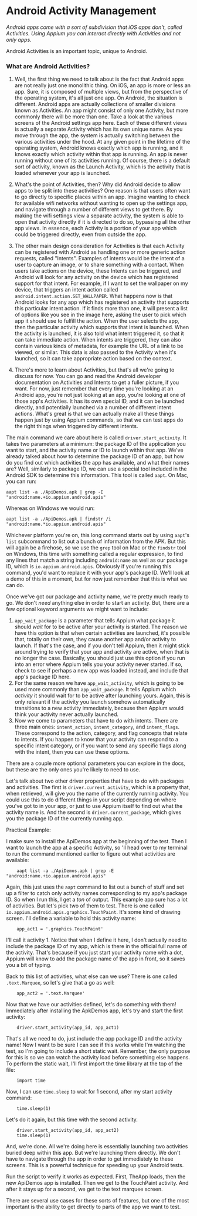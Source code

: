 # Android Activity Management

*Android apps come with a sort of subdivision that iOS apps don't, called Activities. Using Appium you can interact directly with Activities and not only apps.*

Android Activities is an important topic, unique to Android.

### What are Android Activities?

1. Well, the first thing we need to talk about is the fact that Android apps are not really just one monolithic thing. On iOS, an app is more or less an app. Sure, it is composed of multiple views, but from the perspective of the operating system, it's all just one app. On Android, the situation is different. Android apps are actually collections of smaller divisions known as Activities. An app might consist of only one Activity, but more commonly there will be more than one. Take a look at the various screens of the Android settings app here. Each of these different views is actually a separate Activity which has its own unique name. As you move through the app, the system is actually switching between the various activities under the hood. At any given point in the lifetime of the operating system, Android knows exactly which app is running, and it knows exactly which activity within that app is running. An app is never running without one of its activities running. Of course, there is a default sort of activity, known as the Launch Activity, which is the activity that is loaded whenever your app is launched.

2. What's the point of Activities, then? Why did Android decide to allow apps to be split into these activities? One reason is that users often want to go directly to specific places within an app. Imagine wanting to check for available wifi networks without wanting to open up the settings app, and navigate through a number of different views to get there. By making the wifi settings view a separate activity, the system is able to open that activity directly if it is directed to do so, bypassing all the other app views. In essence, each Activity is a portion of your app which could be triggered directly, even from outside the app.

3. The other main design consideration for Activities is that each Activity can be registered with Android as handling one or more generic action requests, called "Intents". Examples of intents would be the intent of a user to capture an image, or to share something with a contact. When users take actions on the device, these Intents can be triggered, and Android will look for any activity on the device which has registered support for that intent. For example, if I want to set the wallpaper on my device, that triggers an intent action called <code>android.intent.action.SET_WALLPAPER</code>. What happens now is that Android looks for any app which has registered an activity that supports this particular intent action. If it finds more than one, it will present a list of options like you see in the image here, asking the user to pick which app it should use to fulfill the action. When the user selects the app, then the particular activity which supports that intent is launched. When the activity is launched, it is also told what intent triggered it, so that it can take immediate action. When intents are triggered, they can also contain various kinds of metadata, for example the URL of a link to be viewed, or similar. This data is also passed to the Activity when it's launched, so it can take appropriate action based on the context.

4. There's more to learn about Activities, but that's all we're going to discuss for now. You can go and read the Android developer documentation on Activities and Intents to get a fuller picture, if you want. For now, just remember that every time you're looking at an Android app, you're not just looking at an app, you're looking at one of those app's Activities. It has its own special ID, and it can be launched directly, and potentially launched via a number of different intent actions. What's great is that we can actually make all these things happen just by using Appium commands, so that we can test apps do the right things when triggered by different intents.

The main command we care about here is called <code>driver.start_activity</code>. It takes two parameters at a minimum: the package ID of the application you want to start, and the activity name or ID to launch within that app. We've already talked about how to determine the package ID of an app, but how do you find out which activities the app has available, and what their names are? Well, similarly to package ID, we can use a special tool included in the Android SDK to determine this information. This tool is called <code>aapt</code>. On Mac, you can run:

    aapt list -a ./ApiDemos.apk | grep -E "android:name.+io.appium.android.apis"

Whereas on Windows we would run:

    aapt list -a ./ApiDemos.apk | findstr /i "android:name.*io.appium.android.apis"

Whichever platform you're on, this long command starts out by using <code>aapt</code>'s <code>list</code> subcommand to list out a bunch of information from the APK. But this will again be a firehose, so we use the <code>grep</code> tool on Mac or the <code>findstr</code> tool on Windows, this time with something called a regular expression, to find any lines that match a string including <code>android:name</code> as well as our package ID, which is <code>io.appium.android.apis</code>. Obviously if you're running this command, you'd want to replace it with your app's package ID. We'll look at a demo of this in a moment, but for now just remember that this is what we can do.

Once we've got our package and activity name, we're pretty much ready to go. We don't *need* anything else in order to start an activity. But, there are a few optional keyword arguments we might want to include:

1. <code>app_wait_package</code> is a parameter that tells Appium what package it should *wait* for to be active after your activity is started. The reason we have this option is that when certain activities are launched, it's possible that, totally on their own, they cause another app and/or activity to launch. If that's the case, and if you don't tell Appium, then it might stick around trying to verify that your app and activity are active, when that is no longer the case. Basically, you should just use this option if you run into an error where Appium tells you your activity never started. If so, check to see if perhaps a new app was loaded instead, and include that app's package ID here.
2. For the same reason we have <code>app_wait_activity</code>, which is going to be used more commonly than <code>app_wait_package</code>. It tells Appium which *activity* it should wait for to be active after launching yours. Again, this is only relevant if the activity you launch somehow automatically transitions to a new activity immediately, because then Appium would think your activity never actually launched.
3. Now we come to parameters that have to do with intents. There are three main ones: <code>intent_action</code>, <code>intent_category</code>, and <code>intent_flags</code>. These correspond to the action, category, and flag concepts that relate to intents. If you happen to know that your activity can respond to a specific intent category, or if you want to send any specific flags along with the intent, then you can use these options.

There are a couple more optional parameters you can explore in the docs, but these are the only ones you're likely to need to use.

Let's talk about two other driver properties that have to do with packages and activities. The first is <code>driver.current_activity</code>, which is a property that, when retrieved, will give you the name of the currently running activity. You could use this to do different things in your script depending on where you've got to in your app, or just to use Appium itself to find out what the activity name is. And the second is <code>driver.current_package</code>, which gives you the package ID of the currently running app.

Practical Example:

I make sure to install the ApiDemos app at the beginning of the test. Then I want to launch the app at a specific Activity, so 'll head over to my terminal to run the command mentioned earlier to figure out what activities are available:

        aapt list -a ./ApiDemos.apk | grep -E "android:name.+io.appium.android.apis"

Again, this just uses the <code>aapt</code> command to list out a bunch of stuff and set up a filter to catch only activity names corresponding to my app's package ID. So when I run this, I get a *ton* of output. This example app sure has a lot of activities. But let's pick two of them to test. There is one called <code>io.appium.android.apis.graphics.TouchPaint</code>. It's some kind of drawing screen. I'll define a variable to hold this activity name:

        app_act1 = '.graphics.TouchPaint'

I'll call it activity 1. Notice that when I define it here, I don't actually need to include the package ID of my app, which is there in the official full name of the activity. That's because if you just start your activity name with a dot, Appium will know to add the package name of the app in front, so it saves you a bit of typing.

Back to this list of activities, what else can we use? There is one called <code>.text.Marquee</code>, so let's give that a go as well:

        app_act2 = '.text.Marquee'

Now that we have our activities defined, let's do something with them! Immediately after installing the ApkDemos app, let's try and start the first activity:

        driver.start_activity(app_id, app_act1)

That's all we need to do, just include the app package ID and the activity name! Now I want to be sure I can see if this works while I'm watching the test, so I'm going to include a short static wait. Remember, the only purpose for this is so we can watch the activity load before something else happens. To perform the static wait, I'll first import the time library at the top of the file:

        import time

Now, I can use <code>time.sleep</code> to wait for 1 second, after my start activity command:

        time.sleep(1)

Let's do it again, but this time with the second activity.

        driver.start_activity(app_id, app_act2)
        time.sleep(1)

And, we're done. All we're doing here is essentially launching two activities buried deep within this app. But we're launching them directly. We don't have to navigate through the app in order to get immediately to these screens. This is a powerful technique for speeding up your Android tests.

Run the script to verify it works as expected. First, TheApp loads, then the new ApiDemos app is installed. Then we get to the TouchPaint activity. And after it stays up for a second, we get to the text marquee screen. 

There are several use cases for these sorts of features, but one of the most important is the ability to get directly to parts of the app we want to test.




































